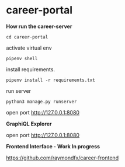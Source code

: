 # career-portal
**How run the career-server**

```console
cd career-portal
```

activate virtual env

```console
pipenv shell
```

install requirements.

```console
pipenv install -r requirements.txt
```

run server 

```console
python3 manage.py runserver
```

open port http://127.0.0.1:8080

**GraphiQL Explorer**

open port http://127.0.0.1:8080


**Frontend Interface - Work In progress**

https://github.com/raymondfx/career-frontend